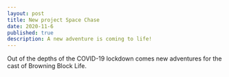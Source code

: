 ```yaml
---
layout: post
title: New project Space Chase
date: 2020-11-6
published: true
description: A new adventure is coming to life!
---
```


Out of the depths of the COVID-19 lockdown comes new adventures for the cast of Browning Block Life.

